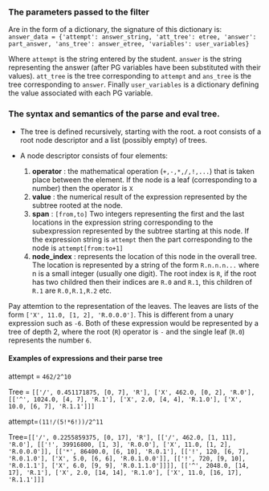 ### The parameters passed to the filter
Are in the form of a dictionary, the signature of this dictionary is: `answer_data = {'attempt': answer_string, 'att_tree': etree, 'answer': part_answer,
                        'ans_tree': answer_etree, 'variables':
						user_variables}`
						
Where `attempt` is the string entered by the student. `answer` is the
string representing the answer (after PG variables have been
substituted with their values). `att_tree` is the tree corresponding
to `attempt` and `ans_tree` is the tree corresponding
to `answer`. Finally `user_variables` is a dictionary defining the
value associated with each PG variable.

### The syntax and semantics of the parse and eval tree.

* The tree is defined recursively, starting with the root. a root consists of a root node descriptor and a list (possibly empty) of trees.

* A node descriptor consists of four elements: 
  1. **operator** : the mathematical operation (`+,-,*,/,!,...`) that is taken place between the element. If the node is a leaf (corresponding to a number) then the operator is `X`
  1. **value** : the numerical result of the expression represented by the subtree rooted at the node.
  1. **span** : `[from,to]` Two integers representing the first and the last locations in the expression string corresponding to the subexpression represented by the subtree starting at this node. If the expression string is `attempt` then the part corresponding to the node is `attempt[from:to+1]`
  1. **node_index** : represents the location of this node in the overall tree. The location is represented by a string of the form `R.n.n.n...` where n is a small integer (usually one digit). The root index is `R`, if the root has two childred then their indices are `R.0` and `R.1`, this children of `R.1` are `R.0,R.1,R.2` etc.

Pay attemtion to the representation of the leaves. The leaves are lists of the form 
`['X', 11.0, [1, 2], 'R.0.0.0']`. This is different from a unary expression such as `-6`. Both of these expression would be represented by a tree of depth 2, where the root (`R`) operator is `-` and the single leaf (`R.0`) represents the number `6`.



#### Examples of expressions and their parse tree

attempt = `462/2^10`

Tree = `[['/', 0.451171875, [0, 7], 'R'], ['X', 462.0, [0, 2], 'R.0'], [['^', 1024.0, [4, 7], 'R.1'], ['X', 2.0, [4, 4], 'R.1.0'], ['X', 10.0, [6, 7], 'R.1.1']]]`

attempt=`(11!/(5!*6!))/2^11`

Tree=`[['/', 0.2255859375, [0, 17], 'R'], [['/', 462.0, [1, 11], 'R.0'], [['!', 39916800, [1, 3], 'R.0.0'], ['X', 11.0, [1, 2], 'R.0.0.0']], [['*', 86400.0, [6, 10], 'R.0.1'], [['!', 120, [6, 7], 'R.0.1.0'], ['X', 5.0, [6, 6], 'R.0.1.0.0']], [['!', 720, [9, 10], 'R.0.1.1'], ['X', 6.0, [9, 9], 'R.0.1.1.0']]]], [['^', 2048.0, [14, 17], 'R.1'], ['X', 2.0, [14, 14], 'R.1.0'], ['X', 11.0, [16, 17], 'R.1.1']]]`
